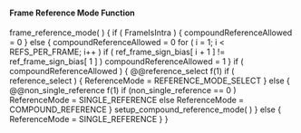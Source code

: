 #### Frame Reference Mode Function

<div class="syntax">
frame_reference_mode( ) {
    if ( FrameIsIntra ) {
        compoundReferenceAllowed = 0
    } else {
        compoundReferenceAllowed = 0
        for ( i = 1; i < REFS_PER_FRAME; i++ )
            if ( ref_frame_sign_bias[ i + 1 ] != ref_frame_sign_bias[ 1 ] )
                compoundReferenceAllowed = 1
    }
    if ( compoundReferenceAllowed ) {
        @@reference_select                                              f(1)
        if ( reference_select ) {
            ReferenceMode = REFERENCE_MODE_SELECT
        } else {
            @@non_single_reference                                      f(1)
            if (non_single_reference == 0 )
                ReferenceMode = SINGLE_REFERENCE
            else
                ReferenceMode = COMPOUND_REFERENCE
        }
        setup_compound_reference_mode( )
    } else {
        ReferenceMode = SINGLE_REFERENCE
    }
}
</div>

